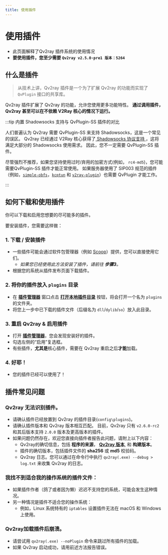 ```yaml
---
title: 使用插件
---
```


# 使用插件

- 此页面解释了Qv2ray 插件系统的使用情况
- **要使用插件，您至少需要 `Qv2ray v2.5.0-pre1 版本：5264`**

## 什么是插件

> 从技术上讲，Qv2ray 插件是一个为了扩展 Qv2ray 的功能而实现了 `QvPlugin` 接口的共享库。

Qv2ray 插件扩展了 Qv2ray 的功能，允许您使用更多功能特性。 **通过调用插件，Qv2ray 甚至可以在不依赖 V2Ray 核心的情况下运行。**

:::tip 内置 Shadowsocks 支持与 QvPlugin-SS 插件的对比

人们普遍认为 Qv2ray 需要 QvPlugin-SS 来支持 Shadowsocks，这是一个常见的误区。 Qv2ray 已经通过 V2Ray 核心获得了[ Shadowsocks 协议支持 ](https://www.v2fly.org/config/protocols/shadowsocks.html#outboundconfigurationobject)，这将满足大部分的 Shadowsocks 使用需求。 因此，您不一定需要 QvPlugin-SS 插件。

尽管强烈不推荐，如果您坚持使用过时/弃用的加密方式(例如， `rc4-md5`)，您可能需要QvPlugin-SS 插件才能正常使用。 如果服务器使用了 SIP003 规范的插件（例如，[`simple-obfs`](https://github.com/shadowsocks/simple-obfs)，[`kcptun`](https://github.com/xtaci/kcptun) 和 [`v2ray-plugin`](https://github.com/shadowsocks/v2ray-plugin)）也需要 QvPlugin 才能工作。

:::

## 如何下载和使用插件

你可以下载和启用您想要的尽可能多的插件。

要安装插件，您需要这样做：

### 1. 下载 / 安装插件

- 一些插件可能会通过软件包管理器（例如 [Scoop](../getting-started/step1.md#scoop-for-windows-users)）提供，您可以直接使用它们。
    - *如果您已经使用此方法安装了插件，请前往 **步骤3**。*
- 根据您的系统从插件发布页面下载插件。

### 2. 将你的插件放入 `plugins` 目录

- 在 **[插件管理器](qv2ray://open/plugin/plugindir)** 窗口点击 **[打开本地插件目录](qv2ray://open/plugin/metadata)** 按钮，将会打开一个名为 `plugins` 的文件夹。
- 将您上一步中已下载的插件文件（后缀名为 `dll`/`dylib`/`so`）放入此目录。

### 3. 重启 Qv2ray &amp; 启用插件

- 打开 **[插件管理器](qv2ray://open/plugin/plugindir)**，您会发现安装好的插件。
- 勾选左侧的“启用”复选框。
- 有些插件，**尤其是**核心插件，需要在 Qv2ray 重启之后**才能**加载。

### 4. 好耶！

- 您的插件已经可以使用了！

## 插件常见问题

### Qv2ray 无法识别插件。

- 请确认插件已经放置到 Qv2ray 的插件目录(`config\plugins`)。
- 请确认插件版本和 Qv2ray 版本相互匹配。 目前，Qv2ray 只有 `v2.6.0-rc2` 和其后版本支持 `2.0.0` 版本及更高版本的插件。
- 如果问题仍然存在，欢迎您直接向插件者报告此问题，请附上以下内容：
    - Qv2ray的确切信息，包括 **程序的来源**， **[Qv2ray 版本](qv2ray://open/preference/about)**, 和 **构建版本**。
    - 插件的确切版本，包括插件文件的 **sha256** 或 **md5** 校验码。
    - Qv2ray 日志。您可以通过在命令行中执行 `qv2ray(.exe) --debug > log.txt` 来收集 Qv2ray 的日志。

### 我找不到适合我的操作系统的插件文件：

- 如果插件作者（鸽了或者因为懒）迟迟不支持您的系统，可能会发生这种情况。
- 另一种情况是插件不适合您的操作系统：
    - 例如，Linux 系统特有的 `iptables` 设置插件无法在 macOS 和 Windows 上使用。

### Qv2ray加载插件后崩溃。

- 请尝试用 `qv2ray(.exe) --noPlugin` 命令来跳过所有插件的加载。
- 如果 Qv2ray 启动成功，请用前述方法报告错误。
